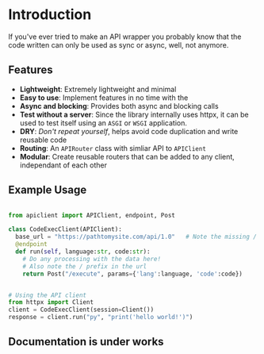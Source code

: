 # Introduction

If you've ever tried to make an API wrapper
you probably know that the code written can
only be used as sync or async, well, not anymore.

## Features

- **Lightweight**: Extremely lightweight and minimal
- **Easy to use**: Implement features in no time with the
- **Async and blocking**: Provides both async and blocking calls
- **Test without a server**: Since the library internally uses httpx, it can be used to test itself using an `ASGI` or `WSGI` application.
- **DRY**: _Don't repeat yourself_, helps avoid code duplication and write reusable code
- **Routing**: An `APIRouter` class with simliar API to `APIClient`
- **Modular**: Create reusable routers that can be added to any client, independant of each other

## Example Usage

```py

from apiclient import APIClient, endpoint, Post

class CodeExecClient(APIClient):
  base_url = "https://pathtomysite.com/api/1.0"   # Note the missing / suffix
  @endpoint
  def run(self, language:str, code:str):
    # Do any processing with the data here!
    # Also note the / prefix in the url
    return Post("/execute", params={'lang':language, 'code':code})


# Using the API client
from httpx import Client
client = CodeExecClient(session=Client())
response = client.run("py", "print('hello world!')")

```

## Documentation is under works
